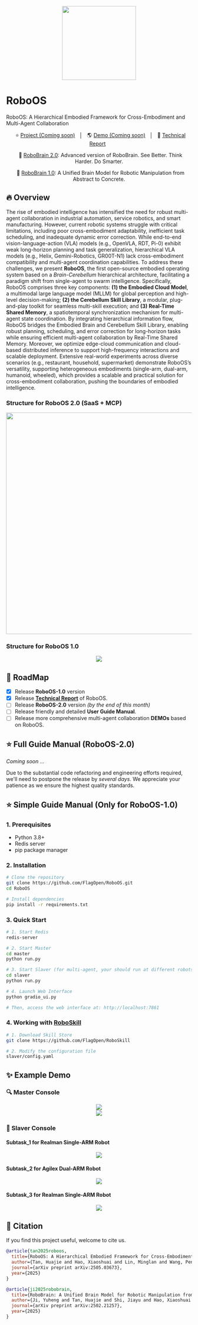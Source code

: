 <div align="center">
<img src="./assets/logo2.png" width="200"/>
</div>

# RoboOS
RoboOS: A Hierarchical Embodied Framework for Cross-Embodiment and Multi-Agent Collaboration

<p align="center">
    </a>&nbsp&nbsp⭐️ <a href="">Project (Coming soon)</a></a>&nbsp&nbsp │ &nbsp&nbsp🌎 <a href="">Demo (Coming soon)</a>&nbsp&nbsp │ &nbsp&nbsp📑 <a href="https://arxiv.org/abs/2505.03673">Technical Report</a>&nbsp&nbsp </a>
</p>

<p align="center">
</a>&nbsp&nbsp🤖 <a href="https://github.com/FlagOpen/RoboBrain2.0/">RoboBrain 2.0</a>: Advanced version of RoboBrain. See Better. Think Harder. Do Smarter.
</p>

<p align="center">
</a>&nbsp&nbsp🤖 <a href="https://github.com/FlagOpen/RoboBrain/">RoboBrain 1.0</a>: A Unified Brain Model for Robotic Manipulation from Abstract to Concrete.
</p>

## 🔥 Overview
The rise of embodied intelligence has intensified the need for robust multi-agent collaboration in industrial automation, service robotics, and smart manufacturing. However, current robotic systems struggle with critical limitations, including poor cross-embodiment adaptability, inefficient task scheduling, and inadequate dynamic error correction. While end-to-end vision-language-action (VLA) models (e.g., OpenVLA, RDT, Pi-0) exhibit weak long-horizon planning and task generalization, hierarchical VLA models (e.g., Helix, Gemini-Robotics, GR00T-N1) lack cross-embodiment compatibility and multi-agent coordination capabilities.
To address these challenges, we present **RoboOS**, the first open-source embodied operating system based on a *Brain-Cerebellum* hierarchical architecture, facilitating a paradigm shift from single-agent to swarm intelligence. Specifically, RoboOS comprises three key components: **(1) the Embodied Cloud Model**, a multimodal large language model (MLLM) for global perception and high-level decision-making;  **(2) the Cerebellum Skill Library**, a modular, plug-and-play toolkit for seamless multi-skill execution; and  **(3) Real-Time Shared Memory**, a spatiotemporal synchronization mechanism for multi-agent state coordination. By integrating hierarchical information flow, RoboOS bridges the Embodied Brain and Cerebellum Skill Library, enabling robust planning, scheduling, and error correction for long-horizon tasks while ensuring efficient multi-agent collaboration by Real-Time Shared Memory. Moreover, we optimize edge-cloud communication and cloud-based distributed inference to support high-frequency interactions and scalable deployment.
Extensive real-world experiments across diverse scenarios (e.g., restaurant, household, supermarket) demonstrate RoboOS’s versatility, supporting heterogeneous embodiments (single-arm, dual-arm, humanoid, wheeled), which provides a scalable and practical solution for cross-embodiment collaboration, pushing the boundaries of embodied intelligence.

### Structure for RoboOS 2.0 (SaaS + MCP)
<div align="center">
<img src="./assets/overview2.png", width="600" />
</div>

### Structure for RoboOS 1.0
<div align="center">
<img src="./assets/overview.png" />
</div>


## <a id="RoadMap"> 🎯 RoadMap</a>
- [x] Release **RoboOS-1.0** version
- [x] Release **[Technical Report](https://arxiv.org/abs/2505.03673)** of RoboOS.
- [ ] Release **RoboOS-2.0** version *(by the end of this month)*
- [ ] Release friendly and detailed **User Guide Manual**​.
- [ ] Release more comprehensive multi-agent collaboration **DEMOs** based on RoboOS​.

## <a id="Manual"> ⭐️ Full Guide Manual (RoboOS-2.0)
*Coming soon ...*

Due to the substantial code refactoring and engineering efforts required, we'll need to postpone the release by *several days*. We appreciate your patience as we ensure the highest quality standards.


## <a id="Manual"> ⭐️ Simple Guide Manual (Only for RoboOS-1.0)</a>

### 1. Prerequisites

- Python 3.8+
- Redis server
- pip package manager

### 2. Installation

```bash
# Clone the repository
git clone https://github.com/FlagOpen/RoboOS.git
cd RoboOS

# Install dependencies
pip install -r requirements.txt

```

### 3. Quick Start
```bash
# 1. Start Redis
redis-server

# 2. Start Master
cd master
python run.py

# 3. Start Slaver (for multi-agent, your should run at different robots respectively)
cd slaver
python run.py

# 4. Launch Web Interface
python gradio_ui.py

# Then, access the web interface at: http://localhost:7861
```

### 4. Working with [RoboSkill](https://github.com/phoenixdong/RoboSkill)
```bash
# 1. Download Skill Store
git clone https://github.com/FlagOpen/RoboSkill

# 2. Modify the configuration file
slaver/config.yaml
```

## ✨ Example Demo

### 🔍 Master Console

<div align="center">
<img src="./assets/master_example_0.png" />
</div>

<div align="center">
<img src="./assets/master_example_1.png" />
</div>

### 🤖 Slaver Console

#### Subtask_1 for Realman Single-ARM Robot

<div align="center">
<img src="./assets/slaver_subtask_1.png" />
</div>


#### Subtask_2 for Agilex Dual-ARM Robot

<div align="center">
<img src="./assets/slaver_subtask_2.png" />
</div>


#### Subtask_3 for Realman Single-ARM Robot

<div align="center">
<img src="./assets/slaver_subtask_3.png" />
</div>


## <a id="Citation"> 📑 Citation</a> 
If you find this project useful, welcome to cite us.
```bib
@article{tan2025roboos,
  title={RoboOS: A Hierarchical Embodied Framework for Cross-Embodiment and Multi-Agent Collaboration}, 
  author={Tan, Huajie and Hao, Xiaoshuai and Lin, Minglan and Wang, Pengwei and Lyu, Yaoxu and Cao, Mingyu and Wang, Zhongyuan and Zhang, Shanghang},
  journal={arXiv preprint arXiv:2505.03673},
  year={2025}
}

@article{ji2025robobrain,
  title={RoboBrain: A Unified Brain Model for Robotic Manipulation from Abstract to Concrete},
  author={Ji, Yuheng and Tan, Huajie and Shi, Jiayu and Hao, Xiaoshuai and Zhang, Yuan and Zhang, Hengyuan and Wang, Pengwei and Zhao, Mengdi and Mu, Yao and An, Pengju and others},
  journal={arXiv preprint arXiv:2502.21257},
  year={2025}
}
```
